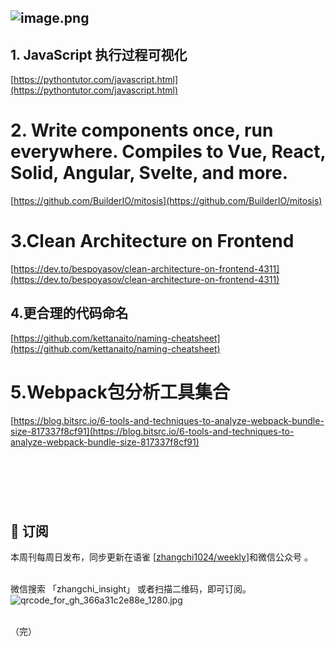 ## ![image.png](https://cdn.nlark.com/yuque/0/2022/png/132503/1641655628595-b043ab1e-6050-4be9-89c8-51658f2dba34.png#clientId=ucb6d1daa-17ae-4&crop=0&crop=0&crop=1&crop=1&from=paste&height=675&id=ud48e1459&margin=%5Bobject%20Object%5D&name=image.png&originHeight=1350&originWidth=1080&originalType=binary&ratio=1&rotation=0&showTitle=false&size=1889538&status=done&style=none&taskId=ubac29dca-1c1f-4e32-abb0-db21a93958f&title=&width=540)


## 1. JavaScript 执行过程可视化 
[https://pythontutor.com/javascript.html](https://pythontutor.com/javascript.html)

# 2. Write components once, run everywhere. Compiles to Vue, React, Solid, Angular, Svelte, and more. 
[https://github.com/BuilderIO/mitosis](https://github.com/BuilderIO/mitosis)

# 3.Clean Architecture on Frontend 
[https://dev.to/bespoyasov/clean-architecture-on-frontend-4311](https://dev.to/bespoyasov/clean-architecture-on-frontend-4311)

## 4.更合理的代码命名 
[https://github.com/kettanaito/naming-cheatsheet](https://github.com/kettanaito/naming-cheatsheet)

# 5.Webpack包分析工具集合 
[https://blog.bitsrc.io/6-tools-and-techniques-to-analyze-webpack-bundle-size-817337f8cf91](https://blog.bitsrc.io/6-tools-and-techniques-to-analyze-webpack-bundle-size-817337f8cf91)
## [<br />](https://techinterviewhandbook.org/introduction)
​<br />
##  📅 订阅
本周刊每周日发布，同步更新在语雀 [[zhangchi1024/weekly](https://www.yuque.com/zhangchi1024/weekly)]和微信公众号 。<br />​

微信搜索 「zhangchi_insight」 或者扫描二维码，即可订阅。<br />![qrcode_for_gh_366a31c2e88e_1280.jpg](https://cdn.nlark.com/yuque/0/2021/jpeg/132503/1640750963398-e8538e9e-6b96-46f7-abff-c93b56bdd377.jpeg?x-oss-process=image%2Fwatermark%2Ctype_d3F5LW1pY3JvaGVp%2Csize_36%2Ctext_5byg6amw%2Ccolor_FFFFFF%2Cshadow_50%2Ct_80%2Cg_se%2Cx_10%2Cy_10#clientId=ude6c9b86-8c68-4&crop=0&crop=0&crop=1&crop=1&from=ui&height=250&id=u83866056&margin=%5Bobject%20Object%5D&name=qrcode_for_gh_366a31c2e88e_1280.jpg&originHeight=1280&originWidth=1280&originalType=binary&ratio=1&rotation=0&showTitle=false&size=151497&status=done&style=none&taskId=u549862ec-945c-4141-b537-6b79df712fb&title=&width=250)<br />​

（完）